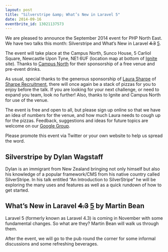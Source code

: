 ```yaml
---
layout: post
title: "Silverstripe &amp; What’s New in Laravel 5"
date: 2014-09-16
eventbrite_id: 13021137573
---
```

We are pleased to announce the September 2014 event for PHP North East. We have two talks this month: Silverstripe and What’s New in Laravel <del>4.3</del> <ins>5</ins>.

The event will take place at the Campus North, Sunco House, 5 Carliol Square, Newcastle Upon Tyne, NE1 6UF (location map at bottom of [Ignite](http://ignite100.com/#contact) site). Thanks to [Campus North](http://campusnorth.co.uk/) for their sponsorship of a free venue and pre-event drinks.

As usual, special thanks to the generous sponsorship of [Laura Sharpe](https://twitter.com/sharperecruit) of [Sharpe Recruitment](http://sharperecruitment.co.uk/), there will once again be a stack of pizzas for you to enjoy before the talk. If you are looking for your next challenge, or need to expand you team, look no further! Also, thanks to Ignite and Campus North for use of the venue.

The event is free and open to all, but please sign up online so that we have an idea of numbers for the venue, and how much Laura needs to cough up for the pizzas. Feedback, suggestions and ideas for future topics are welcome on our [Google Group](http://groups.google.com/group/php-north-east).

Please promote this event via Twitter or your own website to help us spread the word.

## Silverstripe by Dylan Wagstaff

Dylan is an immigrant from New Zealand bringing not only himself but also his knowledge of a popular framework/CMS from his native country called SilverStripe. In his talk entitled “An Introduction to SilverStripe” he will be exploring the many uses and features as well as a quick rundown of how to get started.

## What’s New in Laravel <del>4.3</del> <ins>5</ins> by Martin Bean

Laravel 5 (formerly known as Laravel 4.3) is coming in November with some fundamental changes. So what are they? Martin Bean will walk us through them.

After the event, we will go to the pub round the corner for some informal discussions and some refreshing beverages.

